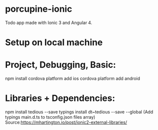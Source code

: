 # porcupine-ionic
Todo app made with Ionic 3 and Angular 4. 

# Setup on local machine
# Project, Debugging, Basic:
npm install
cordova platform add ios
cordova platform add android

# Libraries + Dependencies:
npm install tedious --save
typings install dt~tedious --save --global
(Add typings main.d.ts to tsconfig.json files array)
Source:https://mhartington.io/post/ionic2-external-libraries/